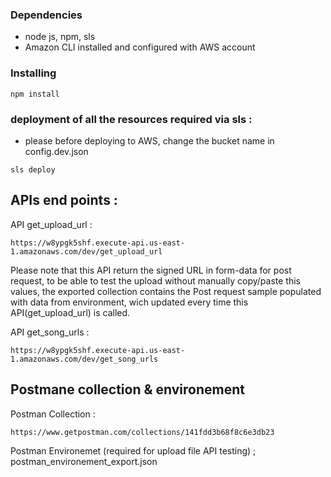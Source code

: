 ### Dependencies

* node js, npm, sls
* Amazon CLI installed and configured with AWS account

### Installing

```
npm install
```

### deployment of all the resources required via sls :  

* please before deploying to AWS, change the bucket name in config.dev.json

```
sls deploy
```

## APIs end points :

API get_upload_url :
```
https://w8ypgk5shf.execute-api.us-east-1.amazonaws.com/dev/get_upload_url
```
Please note that this API return the signed URL in form-data for post request, to be able to test the upload  without manually copy/paste this values, the exported collection contains the Post request sample populated with data from environment, wich updated every time this API(get_upload_url) is called.


API get_song_urls :
```
https://w8ypgk5shf.execute-api.us-east-1.amazonaws.com/dev/get_song_urls
```

## Postmane collection & environement
Postman Collection :  
```
https://www.getpostman.com/collections/141fdd3b68f8c6e3db23
```

Postman Environemet (required for upload file API testing) ; postman_environement_export.json

